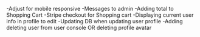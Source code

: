 -Adjust for mobile responsive
-Messages to admin
-Adding total to Shopping Cart
-Stripe checkout for Shopping cart
-Displaying current user info in profile to edit
-Updating DB when updating user profile
-Adding deleting user from user console OR deleting profile avatar
